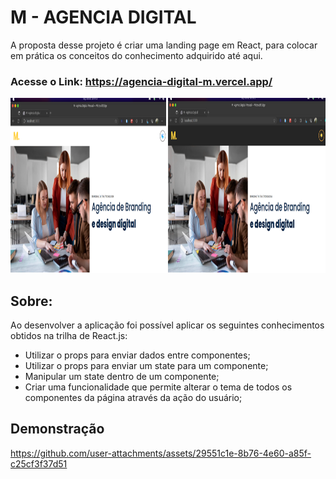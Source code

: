 # M - AGENCIA DIGITAL

A proposta desse projeto é criar uma landing page em React, para colocar em prática os conceitos do conhecimento adquirido até aqui.

### Acesse o Link: https://agencia-digital-m.vercel.app/

<div >
  <img height="280em" src="./public/modo_dark_and_light.png" />
</div>

## Sobre:

Ao desenvolver a aplicação foi possível aplicar os seguintes conhecimentos obtidos na trilha de React.js:

 - Utilizar o props para enviar dados entre componentes;
 - Utilizar o props para enviar um state para um componente;
 - Manipular um state dentro de um componente;
 - Criar uma funcionalidade que permite alterar o tema de todos os componentes da página através da ação do usuário;


## Demonstração

https://github.com/user-attachments/assets/29551c1e-8b76-4e60-a85f-c25cf3f37d51
